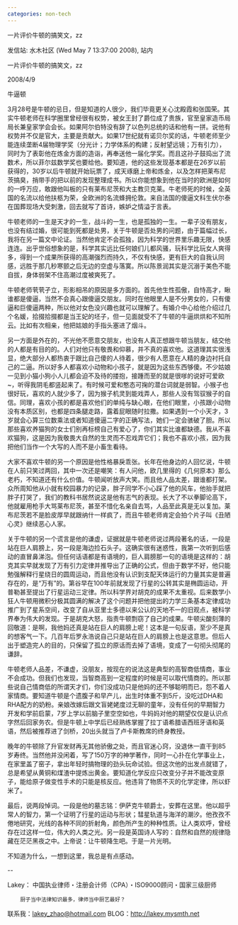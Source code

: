 ```yaml
---
categories: non-tech
---
```

一片评价牛顿的搞笑文，zz

发信站: 水木社区 (Wed May  7 13:37:00 2008), 站内



一片评价牛顿的搞笑文，zz 

 







2008/4/9 

牛逼顿 

3月28号是牛顿的忌日，但是知道的人很少，我们毕竟更关心沈殿霞和张国荣。其实牛顿老师在科学圈里曾经很有权势，被女王封了爵位成了贵族，官至皇家造币局局长兼皇家学会会长。如果阿尔伯特没有辞了以色列总统的话和他有一拼。说他有权势并不仅是官大，主要是贡献大。如果17世纪就有诺贝尔奖的话，牛顿老师至少能连续垄断4届物理学奖（分光计；力学体系的构建；反射望远镜；万有引力），同时为了表彰他在炼金方面的造诣，再奉送他一届化学奖。而且这孙子鼓捣出了流数术，所以菲尔兹数学奖也要给他。要知道，他的这些发现基本都是在26岁以前获得的，30岁以后牛顿就开始玩票了，成天琢磨上帝和炼金，以及怎样把莱布尼茨搞臭，捎带手的把以前的发现整理成书。所以你能想象到他在当时的欧洲是如何的一呼万应，敢跟他叫板的只有莱布尼茨和大主教贝克莱。牛老师死的时候，全英国的名流以给他扶柩为荣，全欧洲的名流蜂拥伦敦。来自法国的傻逼文科生伏尔泰在国葬现场大受刺激，回去就写了首诗，嫉妒之情溢于言表。 



牛顿老师的一生是天才的一生，战斗的一生，也是孤独的一生。一辈子没有朋友，也没有结过婚，很可能到死都是处男，关于牛顿是否处男的问题，由于篇幅过长，我将在另一篇文中论证。当然他肯定不会孤独，因为科学的世界里乐趣无限，快感连连。出乎世俗想象的是，科学其实远比任何娘们儿都风骚，玩科学比玩女人爽得多，得到一个成果所获得的高潮强烈而持久，不仅有快感，更有巨大的自我认同感，远胜于那几秒寒颤之后无边的空虚与落寞。所以陈景润其实是沉溺于美色不能自拔，身体弱架不住高潮过度被爽死了。 



牛顿老师茕茕孑立，形影相吊的原因是多方面的。首先他生性孤傲，自恃高才，瞅谁都是傻逼，当然不会真心跟傻逼交朋友。同时在他眼里人是不分男女的，只有傻逼和巨傻逼两种，所以他对女色没兴趣也就可以理解了。有婚介中心给他介绍过几个名媛，拾掇拾掇都是当王妃的坯子，但一见面就受不了牛顿的牛逼烘烘和不知所云。比如有次相亲，他把姑娘的手指头塞进了烟斗。 



另一方面是外在的，不光他不愿意交朋友，也没有人真正想跟牛顿当朋友，结交他的人都是有目的的。人们对他只有敬畏和仰慕，并不真的喜欢他。这道理其实很浅显，绝大部分人都热衷于跟比自己傻的人待着，很少有人愿意在人精的身边衬托自己的二逼。所以好多人都喜欢小动物和小孩子，就是因为这些东西够傻。不少姑娘一见到小猫小狗小人儿都会迫不及待的搂抱，接踵而至的就是很嗲的说好可爱欧~，听得我阴毛都竖起来了。有时候可爱和憨态可掬的潜台词就是弱智。小猴子也很好玩，喜欢的人就少多了，因为猴子机灵到能戏弄人，那些人没有驾驭猴子的自信。同理，喜欢小孩的都是喜欢他们的单纯与缺心眼，在他们眼里，小孩跟小动物没有本质区别，也都是四条腿走路，露着屁眼随时拉撒。如果遇到一个小天才，3岁就会心算三位数乘法或者知道傻逼二字的正确写法，她们一定会骇破了胆。所以那些喜欢养猫狗的女士们别再标榜自己有爱心了，你们其实比谁都缺德。我从不喜欢猫狗，这是因为我敬畏大自然的生灵而不忍戏弄它们；我也不喜欢小孩，因为我把他们当作一个大写的人而不是小畜生看待。 



大家不喜欢牛顿的另一个原因是他性格暴戾乖张。长年在他身边的人回忆说，牛顿在人前只笑过两回，其中一次还是嘲笑：有人问他，欧几里得的《几何原本》那么老朽，不知道还有什么价值。牛顿闻听放声大笑。而且他人品太差，跟谁都打架。众所周知他从小就有校园暴力的记录，胖子同学不小心踩了他的风车，他抬手就把胖子打哭了，我们的教科书居然说这是他有志气的表现。长大了不以拳脚论高下，他就雇用枪手大骂莱布尼茨，甚至不惜化名亲自去骂，人品至此真是无以复加。莱布尼茨若不是脸皮厚早就跟纳什一样疯了，而且牛顿老师肯定会拍个片子叫《丑陋心灵》继续恶心人家。 



关于牛顿的另一个谎言是他的谦虚，证据就是牛顿老师说过两段著名的话，一段是站在巨人肩膀上，另一段是海边捡石头子。这确实很有迷惑性，我第一次听到后感动的直冒鼻涕泡。但任何话语都是有语境的，巨人肩膀那一句的语境是这样的：胡克其实早就发现了万有引力定律并推导出了正确的公式，但由于数学不好，他只能勉强解释行星绕日的圆周运动，而且他没有认识到支配天体运行的力量其实是普遍存在的，是“万有”的。第谷早在100年前就发现了行星的公转其实是椭圆运动，开普勒甚至提出了行星运动三定律。所以科学界对胡克的成果不太重视。后来数学小狂人牛顿用微积分极其圆满的解决了这个问题并把他提出的力学三条基本定律成功推广到了星系空间，改变了自从亚里士多德以来公认的天地不一的旧观点，被科学界奉为伟大的发现。于是胡克大怒，指责牛顿剽窃了自己的成果。牛顿尖酸刻薄的回敬道：是啊，我他妈还真是站在巨人的肩膀上呢！这本是一句反语，至少不是真的想客气一下。几百年后罗永浩说自己只是站在巨人的肩膀上也是这意思。但后人出于塑造完人的目的，只保留了孤立的原话而去掉了语境，变成了一句彻头彻尾的谦辞。 



牛顿老师人品差，不谦虚，没朋友，按现在的说法这是典型的高智商低情商，事业不会成功。但我们也发现，当智商高到一定程度的时候是可以取代情商的。所以那些说自己情商低的所谓天才们，你们没成功只是他妈的还不够聪明而已，怨不着人家情商。要知道牛顿是个遗腹子和早产儿，出生时体重不到5斤，没吃过DHA和RHA配方的奶粉。亲娘改嫁后跟文盲姥姥度过无聊的童年，没有任何的早期智力开发和学前启蒙，7岁上学以前脑子里空空如也，牛妈妈对他的期望仅仅是认识点字然后回家务农。但是牛顿上中学后已经熟练掌握了拉丁语希腊语西班牙语和英语，然后被推荐进了剑桥，20出头就当了卢卡斯教席的终身教授。 



晚年的牛顿除了升官发财再无其他骄傲之处，而且官迷心窍，没退休一直干到85岁寿终。当然他并没闲着，写了150万字的神学著作，同时一心扑在化学事业上，在家里盖了窑子，拿出年轻时搞物理的劲头玩命试验。但这次他的出发点就错了，总是希望从黄铜和煤渣中提炼出黄金。要知道化学反应只改变分子并不能改变原子，能给原子做变性手术的只能是核反应。他违背了物质不灭的化学定律，所以虾米了。 



最后，说两段悼词。一段是他的墓志铭：伊萨克牛顿爵士，安葬在这里。他以超乎常人的智力，第一个证明了行星的运动与形状；彗星轨道与海洋的潮汐。他孜孜不倦地研究，光线的各种不同的折射角，颜色所产生的种种性质。让人类欢呼，曾经存在过这样一位，伟大的人类之光。另一段是英国诗人写的：自然和自然的规律隐藏在茫茫黑夜之中。上帝说：让牛顿降生吧。于是一片光明。 



不知道为什么，一想到这里，我总是有点感动。 



--



Lakey： 中国执业律师・注册会计师（CPA）・ISO9000顾问・国家三级厨师



        厨子当中法律知识最多，律师当中厨艺最好？



联系我：lakey_zhao@hotmail.com  BLOG：http://lakey.mysmth.net

